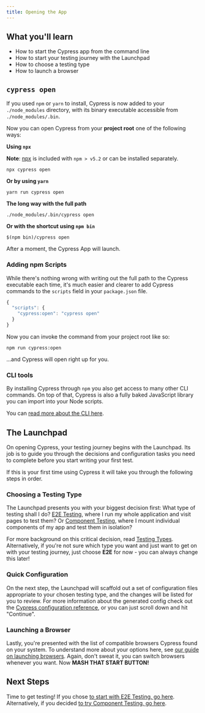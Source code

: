 ```yaml
---
title: Opening the App
---
```


<Alert type="info">

## <Icon name="graduation-cap"></Icon> What you'll learn

- How to start the Cypress app from the command line
- How to start your testing journey with the Launchpad
- How to choose a testing type
- How to launch a browser

</Alert>

## `cypress open`

<Alert type="info">

If you used `npm` or `yarn` to install, Cypress is now added to your
`./node_modules` directory, with its binary executable accessible from
`./node_modules/.bin`.

</Alert>

Now you can open Cypress from your **project root** one of the following ways:

**Using `npx`**

**Note**: [npx](https://www.npmjs.com/package/npx) is included with `npm > v5.2`
or can be installed separately.

```shell
npx cypress open
```

**Or by using `yarn`**

```shell
yarn run cypress open
```

**The long way with the full path**

```shell
./node_modules/.bin/cypress open
```

**Or with the shortcut using `npm bin`**

```shell
$(npm bin)/cypress open
```

After a moment, the Cypress App will launch.

### Adding npm Scripts

While there's nothing wrong with writing out the full path to the Cypress
executable each time, it's much easier and clearer to add Cypress commands to
the `scripts` field in your `package.json` file.

```javascript
{
  "scripts": {
    "cypress:open": "cypress open"
  }
}
```

Now you can invoke the command from your project root like so:

```shell
npm run cypress:open
```

...and Cypress will open right up for you.

### CLI tools

By installing Cypress through `npm` you also get access to many other CLI
commands. On top of that, Cypress is also a fully baked JavaScript library you
can import into your Node scripts.

You can [read more about the CLI here](/guides/guides/command-line).

## The Launchpad

<DocsImage src="/img/guides/getting-started/opening-the-app/launchpad.png" alt="The Launchpad window"></DocsImage>

On opening Cypress, your testing journey begins with the Launchpad. Its job is
to guide you through the decisions and configuration tasks you need to complete
before you start writing your first test.

If this is your first time using Cypress it will take you through the following
steps in order.

### Choosing a Testing Type

<DocsImage src="/img/guides/getting-started/opening-the-app/choose-testing-type.png" alt="The Launchpad test type selector"></DocsImage>

The Launchpad presents you with your biggest decision first: What type of
testing shall I do?
[E2E Testing](/guides/core-concepts/testing-types#What-is-E2E-Testing), where I
run my whole application and visit pages to test them? Or
[Component Testing](/guides/core-concepts/testing-types#What-is-Component-Testing),
where I mount individual components of my app and test them in isolation?

For more background on this critical decision, read
[Testing Types](/guides/core-concepts/testing-types). Alternatively, if you're
not sure which type you want and just want to get on with your testing journey,
just choose **E2E** for now - you can always change this later!

### Quick Configuration

<DocsImage src="/img/guides/getting-started/opening-the-app/scaffolded-files.png" alt="The Launchpad scaffolded files list"></DocsImage>

On the next step, the Launchpad will scaffold out a set of configuration files
appropriate to your chosen testing type, and the changes will be listed for you
to review. For more information about the generated config check out the
[Cypress configuration reference](/guides/references/configuration), or you can
just scroll down and hit "Continue".

### Launching a Browser

<DocsImage src="/img/guides/getting-started/opening-the-app/select-browser.png" alt="The Launchpad browser selector"></DocsImage>

Lastly, you're presented with the list of compatible browsers Cypress found on
your system. To understand more about your options here, see
[our guide on launching browsers](/guides/guides/launching-browsers). Again,
don't sweat it, you can switch browsers whenever you want. Now <strong>MASH THAT
START BUTTON!</strong>

## Next Steps

Time to get testing! If you chose
[to start with E2E Testing, go here](/guides/end-to-end-testing/writing-your-first-end-to-end-test).
Alternatively, if you decided
[to try Component Testing, go here](/guides/component-testing/writing-your-first-component-test).
